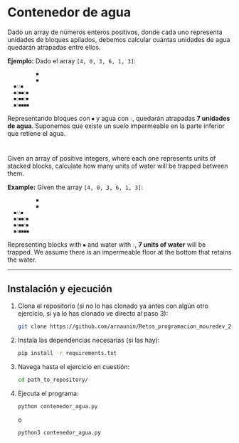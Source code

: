 # Contenedor de agua

Dado un array de números enteros positivos, donde cada uno representa unidades de bloques apilados, debemos calcular cuántas unidades de agua quedarán atrapadas entre ellos.

**Ejemplo:**
Dado el array `[4, 0, 3, 6, 1, 3]`:

```
         ⏹
         ⏹
  ⏹💧💧⏹
  ⏹💧⏹⏹💧⏹
  ⏹💧⏹⏹💧⏹
  ⏹💧⏹⏹⏹⏹
```

Representando bloques con `⏹` y agua con `💧`, quedarán atrapadas **7 unidades de agua**. Suponemos que existe un suelo impermeable en la parte inferior que retiene el agua.

#

Given an array of positive integers, where each one represents units of stacked blocks, calculate how many units of water will be trapped between them.

**Example:**
Given the array `[4, 0, 3, 6, 1, 3]`:

```
         ⏹
         ⏹
  ⏹💧💧⏹
  ⏹💧⏹⏹💧⏹
  ⏹💧⏹⏹💧⏹
  ⏹💧⏹⏹⏹⏹
```

Representing blocks with `⏹` and water with `💧`, **7 units of water** will be trapped. We assume there is an impermeable floor at the bottom that retains the water.

---

## Instalación y ejecución
1. Clona el repositorio (si no lo has clonado ya antes con algún otro ejercicio, si ya lo has clonado ve directo al paso 3):
   ```bash
   git clone https://github.com/arnaunin/Retos_programacion_mouredev_2023.git
   ```
2. Instala las dependencias necesarias (si las hay):
   ```bash
   pip install -r requirements.txt
   ```
3. Navega hasta el ejercicio en cuestión:
   ```bash
   cd path_to_repository/
   ```
4. Ejecuta el programa:
   ```bash
   python contenedor_agua.py
   ```
   o
   ```bash
   python3 contenedor_agua.py
   

